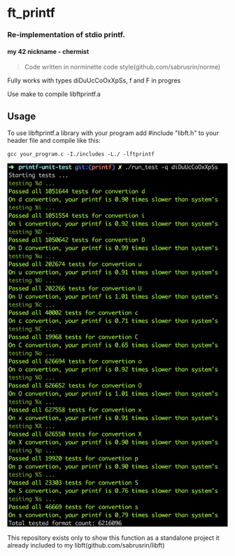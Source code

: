 # ft_printf
### Re-implementation of stdio printf.
#### my 42 nickname - chermist
> Code written in norminette code style(github.com/sabrusrin/norme)

Fully works with types diDuUcCoOxXpSs, f and F in progres

Use make to compile libftprintf.a

## Usage
To use libftprintf.a library with your program add #include "libft.h" to your header file and compile like this:  
```
gcc your_program.c -I./includes -L./ -lftprintf
```

![Test result](https://raw.githubusercontent.com/sabrusrin/ft_printf/master/images/test.png)  

This repository exists only to show this function as a standalone project it already included to my libft(github.com/sabrusrin/libft)
